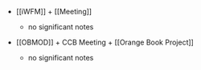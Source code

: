 - [[iWFM]] + [[Meeting]]
	 - no significant notes

- [[OBMOD]] + CCB Meeting + [[Orange Book Project]]
	 - no significant notes
